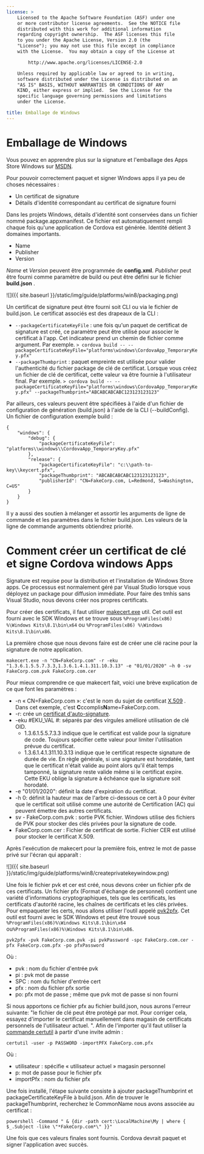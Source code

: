 ```yaml
---
license: >
    Licensed to the Apache Software Foundation (ASF) under one
    or more contributor license agreements.  See the NOTICE file
    distributed with this work for additional information
    regarding copyright ownership.  The ASF licenses this file
    to you under the Apache License, Version 2.0 (the
    "License"); you may not use this file except in compliance
    with the License.  You may obtain a copy of the License at

        http://www.apache.org/licenses/LICENSE-2.0

    Unless required by applicable law or agreed to in writing,
    software distributed under the License is distributed on an
    "AS IS" BASIS, WITHOUT WARRANTIES OR CONDITIONS OF ANY
    KIND, either express or implied.  See the License for the
    specific language governing permissions and limitations
    under the License.

title: Emballage de Windows
---
```


# Emballage de Windows

Vous pouvez en apprendre plus sur la signature et l'emballage des Apps Store Windows sur [MSDN](https://msdn.microsoft.com/en-us/library/hh446593(v=vs.85).aspx).

Pour pouvoir correctement paquet et signer Windows apps il ya peu de choses nécessaires :

  * Un certificat de signature
  * Détails d'identité correspondant au certificat de signature fourni

Dans les projets Windows, détails d'identité sont conservées dans un fichier nommé package.appxmanifest. Ce fichier est automatiquement rempli chaque fois qu'une application de Cordova est générée. Identité détient 3 domaines importants.

  * Name
  * Publisher
  * Version

*Name* et *Version* peuvent être programmée de **config.xml**. *Publisher* peut être fourni comme paramètre de build ou peut être défini sur le fichier **build.json** .

![]({{ site.baseurl }}/static/img/guide/platforms/win8/packaging.png)

Un certificat de signature peut être fourni soit CLI ou via le fichier de build.json. Le certificat associés est des drapeaux de la CLI :

  * `--packageCertificateKeyFile` : une fois qu'un paquet de certificat de signature est créé, ce paramètre peut être utilisé pour associer le certificat à l'app. Cet indicateur prend un chemin de fichier comme argument. Par exemple. `> cordova build -- --packageCertificateKeyFile="platforms\windows\CordovaApp_TemporaryKey.pfx"`
  * `--packageThumbprint` : paquet empreinte est utilisée pour valider l'authenticité du fichier package de clé de certificat. Lorsque vous créez un fichier de clé de certificat, cette valeur va être fournie à l'utilisateur final. Par exemple. `> cordova build -- --packageCertificateKeyFile="platforms\windows\CordovaApp_TemporaryKey.pfx" --packageThumbprint="ABCABCABCABC123123123123"`

Par ailleurs, ces valeurs peuvent être spécifiées à l'aide d'un fichier de configuration de génération (build.json) à l'aide de la CLI (--buildConfig). Un fichier de configuration exemple build :

    {
        "windows": {
            "debug": {
                "packageCertificateKeyFile": "platforms\\windows\\CordovaApp_TemporaryKey.pfx"
            },
            "release": {
                "packageCertificateKeyFile": "c:\\path-to-key\\keycert.pfx",
                "packageThumbprint": "ABCABCABCABC123123123123",
                "publisherId": "CN=FakeCorp.com, L=Redmond, S=Washington, C=US"
            }
        }
    }
    

Il y a aussi des soutien à mélanger et assortir les arguments de ligne de commande et les paramètres dans le fichier build.json. Les valeurs de la ligne de commande arguments obtiendrez priorité.

# Comment créer un certificat de clé et signe Cordova windows Apps

Signature est requise pour la distribution et l'installation de Windows Store apps. Ce processus est normalement géré par Visual Studio lorsque vous déployez un package pour diffusion immédiate. Pour faire des tmhis sans Visual Studio, nous devons créer nos propres certificats.

Pour créer des certificats, il faut utiliser [makecert.exe](https://msdn.microsoft.com/en-us/library/ff548309(v=vs.85).aspx) util. Cet outil est fourni avec le SDK Windows et se trouve sous `%ProgramFiles(x86) %\Windows Kits\8.1\bin\x64` ou `%ProgramFiles(x86) %\Windows Kits\8.1\bin\x86`.

La première chose que nous devons faire est de créer une clé racine pour la signature de notre application.

`makecert.exe -n "CN=FakeCorp.com" -r -eku "1.3.6.1.5.5.7.3.3,1.3.6.1.4.1.311.10.3.13" -e "01/01/2020" –h 0 -sv FakeCorp.com.pvk FakeCorp.com.cer`

Pour mieux comprendre ce que makecert fait, voici une brève explication de ce que font les paramètres :

  * -n « CN=FakeCorp.com »: c'est le nom du sujet de certificat [X.509](http://en.wikipedia.org/wiki/X.509) . Dans cet exemple, c'est **C**ccomplis**N**ame=FakeCorp.com.
  * -r: crée un [certificat d'auto-signature](http://en.wikipedia.org/wiki/Self-signed_certificate).
  * -eku #EKU_VAL #: séparés par des virgules amélioré utilisation de clé OID. 
      * 1.3.6.1.5.5.7.3.3 indique que le certificat est valide pour la signature de code. Toujours spécifier cette valeur pour limiter l'utilisation prévue du certificat.
      * 1.3.6.1.4.1.311.10.3.13 indique que le certificat respecte signature de durée de vie. En règle générale, si une signature est horodatée, tant que le certificat n'était valide au point alors qu'il était temps tamponné, la signature reste valide même si le certificat expire. Cette EKU oblige la signature à échéance que la signature soit horodaté.
  * -e "01/01/2020": définit la date d'expiration du certificat. 
  * -h 0: définit la hauteur max de l'arbre ci-dessous ce cert à 0 pour éviter que le certificat soit utilisé comme une autorité de Certification (AC) qui peuvent émettre des autres certificats.
  * sv - FakeCorp.com.pvk : sortie PVK fichier. Windows utilise des fichiers de PVK pour stocker des clés privées pour la signature de code.
  * FakeCorp.com.cer : Fichier de certificat de sortie. Fichier CER est utilisé pour stocker le certificat X.509.

Après l'exécution de makecert pour la première fois, entrez le mot de passe privé sur l'écran qui apparaît :

![]({{ site.baseurl }}/static/img/guide/platforms/win8/createprivatekeywindow.png)

Une fois le fichier pvk et cer est créé, nous devons créer un fichier pfx de ces certificats. Un fichier pfx (Format d'échange de personnel) contient une variété d'informations cryptographiques, tels que les certificats, les certificats d'autorité racine, les chaînes de certificats et les clés privées. Pour empaqueter les certs, nous allons utiliser l'outil appelé [pvk2pfx](https://msdn.microsoft.com/en-us/library/ff550672(v=vs.85).aspx). Cet outil est fourni avec le SDK Windows et peut être trouvé sous `%ProgramFiles(x86)%\Windows Kits\8.1\bin\x64` ou`%ProgramFiles(x86)%\Windows Kits\8.1\bin\x86`.

`pvk2pfx -pvk FakeCorp.com.pvk -pi pvkPassword -spc FakeCorp.com.cer -pfx FakeCorp.com.pfx -po pfxPassword`

Où :

  * pvk : nom du fichier d'entrée pvk
  * pi : pvk mot de passe
  * SPC : nom du fichier d'entrée cert
  * pfx : nom du fichier pfx sortie
  * po: pfx mot de passe ; même que pvk mot de passe si non fourni

Si nous apportons ce fichier pfx au fichier build.json, nous aurons l'erreur suivante: "le fichier de clé peut être protégé par mot. Pour corriger cela, essayez d'importer le certificat manuellement dans magasin de certificats personnels de l'utilisateur actuel. ". Afin de l'importer qu'il faut utiliser la [commande certutil](https://technet.microsoft.com/en-us/library/ee624045(v=ws.10).aspx) à partir d'une invite admin :

`certutil -user -p PASSWORD -importPFX FakeCorp.com.pfx`

Où :

  * utilisateur : spécifie « utilisateur actuel » magasin personnel
  * p: mot de passe pour le fichier pfx
  * importPfx : nom du fichier pfx

Une fois installé, l'étape suivante consiste à ajouter packageThumbprint et packageCertificateKeyFile à build.json. Afin de trouver le packageThumbprint, recherchez le CommonName nous avons associée au certificat :

`powershell -Command " & {dir -path cert:\LocalMachine\My | where { $_.Subject -like \"*FakeCorp.com*\" }}"`

Une fois que ces valeurs finales sont fournis. Cordova devrait paquet et signer l'application avec succès.
